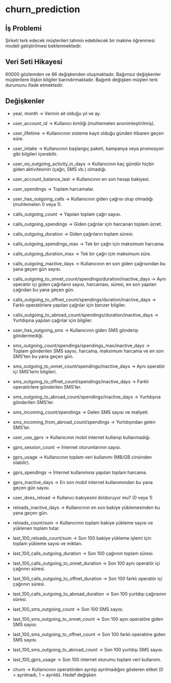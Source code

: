 # churn_prediction

## İş Problemi
Şirketi terk edecek müşterileri tahmin 
edebilecek bir makine öğrenmesi modeli 
geliştirilmesi beklenmektedir.

##  Veri Seti Hikayesi
60000 gözlemden ve 66 değişkenden oluşmaktadır.
Bağımsız değişkenler müşterilere ilişkin bilgiler barındırmaktadır.
Bağımlı değişken müşteri terk durumunu ifade etmektedir.

## Değişkenler
- year, month → Verinin ait olduğu yıl ve ay.
- user_account_id → Kullanıcı kimliği (muhtemelen anonimleştirilmiş).
- user_lifetime → Kullanıcının sisteme kayıt olduğu günden itibaren geçen süre.
- user_intake → Kullanıcının başlangıç paketi, kampanya veya promosyon gibi bilgileri içerebilir.
  
- user_no_outgoing_activity_in_days → Kullanıcının kaç gündür hiçbir giden aktivitesinin (çağrı, SMS vb.) olmadığı.
- user_account_balance_last → Kullanıcının en son hesap bakiyesi.
- user_spendings → Toplam harcamalar.

- user_has_outgoing_calls → Kullanıcının giden çağrısı olup olmadığı (muhtemelen 0 veya 1).
- calls_outgoing_count → Yapılan toplam çağrı sayısı.
- calls_outgoing_spendings → Giden çağrılar için harcanan toplam ücret.
- calls_outgoing_duration → Giden çağrıların toplam süresi.
- calls_outgoing_spendings_max → Tek bir çağrı için maksimum harcama.
- calls_outgoing_duration_max → Tek bir çağrı için maksimum süre.
- calls_outgoing_inactive_days → Kullanıcının en son giden çağrısından bu yana geçen gün sayısı.

- calls_outgoing_to_onnet_count/spendings/duration/inactive_days → Aynı operatör içi giden çağrıların sayısı, harcaması, süresi, en son yapılan çağrıdan bu yana geçen gün.
- calls_outgoing_to_offnet_count/spendings/duration/inactive_days → Farklı operatörlere yapılan çağrılar için benzer bilgiler.
- calls_outgoing_to_abroad_count/spendings/duration/inactive_days → Yurtdışına yapılan çağrılar için bilgiler.

- user_has_outgoing_sms → Kullanıcının giden SMS gönderip göndermediği.
- sms_outgoing_count/spendings/spendings_max/inactive_days → Toplam gönderilen SMS sayısı, harcama, maksimum harcama ve en son SMS’ten bu yana geçen gün.
- sms_outgoing_to_onnet_count/spendings/inactive_days → Aynı operatör içi SMS’lerin bilgileri.
- sms_outgoing_to_offnet_count/spendings/inactive_days → Farklı operatörlere gönderilen SMS’ler.
- sms_outgoing_to_abroad_count/spendings/inactive_days → Yurtdışına gönderilen SMS’ler.
- sms_incoming_count/spendings → Gelen SMS sayısı ve maliyeti.
- sms_incoming_from_abroad_count/spendings → Yurtdışından gelen SMS’ler.

- user_use_gprs → Kullanıcının mobil internet kullanıp kullanmadığı.
- gprs_session_count → İnternet oturumlarının sayısı.
- gprs_usage → Kullanıcının toplam veri kullanımı (MB/GB cinsinden olabilir).
- gprs_spendings → İnternet kullanımına yapılan toplam harcama.
- gprs_inactive_days → En son mobil internet kullanımından bu yana geçen gün sayısı.

- user_does_reload → Kullanıcı bakiyesini dolduruyor mu? (0 veya 1)
- reloads_inactive_days → Kullanıcının en son bakiye yüklemesinden bu yana geçen gün.
- reloads_count/sum → Kullanıcının toplam bakiye yükleme sayısı ve yüklenen toplam tutar.

- last_100_reloads_count/sum → Son 100 bakiye yükleme işlemi için toplam yükleme sayısı ve miktarı.
- last_100_calls_outgoing_duration → Son 100 çağrının toplam süresi.
- last_100_calls_outgoing_to_onnet_duration → Son 100 aynı operatör içi çağrının süresi.
- last_100_calls_outgoing_to_offnet_duration → Son 100 farklı operatör içi çağrının süresi.
- last_100_calls_outgoing_to_abroad_duration → Son 100 yurtdışı çağrısının süresi.
- last_100_sms_outgoing_count → Son 100 SMS sayısı.
- last_100_sms_outgoing_to_onnet_count → Son 100 aynı operatöre giden SMS sayısı.
- last_100_sms_outgoing_to_offnet_count → Son 100 farklı operatöre giden SMS sayısı.
- last_100_sms_outgoing_to_abroad_count → Son 100 yurtdışı SMS sayısı.
- last_100_gprs_usage → Son 100 internet oturumu toplam veri kullanımı.
- churn → Kullanıcının operatörden ayrılıp ayrılmadığını gösteren etiket (0 = ayrılmadı, 1 = ayrıldı). Hedef değişken
